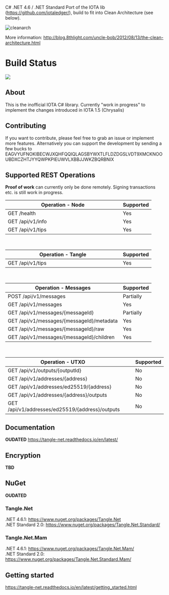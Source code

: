 C# .NET 4.6 / .NET Standard Port of the IOTA lib (https://github.com/iotaledger/), build to fit into Clean Architecture (see below).

![cleanarch](http://i.imgur.com/WkBAATy.png)

More information:
http://blog.8thlight.com/uncle-bob/2012/08/13/the-clean-architecture.html

# Build Status 

<img src="https://felandilprojects.visualstudio.com/_apis/public/build/definitions/8112d254-cde8-46da-add3-75cab5fb802c/1/badge"/>

## About

This is the inofficial IOTA C# library. Currently "work in progress" to implement the changes introduced in IOTA 1.5 (Chrysalis)

## Contributing

If you want to contribute, please feel free to grab an issue or implement more features. Alternatively you can support the development by sending a few bucks to
EAGVYUFNOKIBECWJXQHFQQIQLAGSBYWXTLFLDZDGSLVDT9XMCKNOOUBDXCZHTJYYQWPKPIEUWVLXBBJJWKZBQRBNIX

## Supported REST Operations

**Proof of work** can currently only be done remotely. Signing transactions etc. is still work in progress.

| <div style="width:350px">Operation - Node</div>			 			   | Supported       | 
| ------------------------------------------------ | --------------- | 
| GET /health					 				   | Yes		     |
| GET /api/v1/info					 			   | Yes             |		
| GET /api/v1/tips					 			   | Yes			 |	

<br/>

| <div style="width:350px">Operation - Tangle</div>				 				   | Supported       | 
| ------------------------------------------------ | --------------- | 	
| GET /api/v1/tips					 			   | Yes			 |	

<br/>

| <div style="width:350px">Operation - Messages</div>				 				   | Supported       | 
| ------------------------------------------------ | --------------- | 	
| POST /api/v1/messages				 | Partially			   | 			
| GET /api/v1/messages						 | Yes             | 			
| GET /api/v1/messages/{messageId}			 | Partially	           |  
| GET /api/v1/messages/{messageId}/metadata						 | Yes	| 	
| GET /api/v1/messages/{messageId}/raw			 | Yes             | 		
| GET /api/v1/messages/{messageId}/children					 | Yes  |

<br/>

| <div style="width:350px">Operation - UTXO</div>				 				   | Supported       | 
| ------------------------------------------------ | --------------- | 	
| GET /api/v1/outputs/{outputId}				 			   | No			 |	
| GET /api/v1/addresses/{address}				 			   | No			 |	
| GET /api/v1/addresses/ed25519/{address}				 			   | No			 |	
| GET /api/v1/addresses/{address}/outputs				 			   | No			 |	
| GET /api/v1/addresses/ed25519/{address}/outputs				 			   | No			 |	

## Documentation

**OUDATED** https://tangle-net.readthedocs.io/en/latest/


## Encryption

**TBD**

## NuGet

**OUDATED** 

### Tangle.Net
.NET 4.6.1: https://www.nuget.org/packages/Tangle.Net <br>
.NET Standard 2.0: https://www.nuget.org/packages/Tangle.Net.Standard/

### Tangle.Net.Mam
.NET 4.6.1: https://www.nuget.org/packages/Tangle.Net.Mam/ <br>
.NET Standard 2.0: https://www.nuget.org/packages/Tangle.Net.Standard.Mam/

## Getting started

https://tangle-net.readthedocs.io/en/latest/getting_started.html

